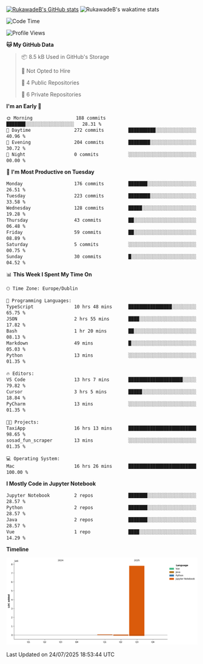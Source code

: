 
[![RukawadeB's GitHub stats](https://github-readme-stats.vercel.app/api?username=RukawadeB&hide=prs&show_icons=true&theme=omni)](https://github.com/anuraghazra/github-readme-stats)
![RukawadeB's wakatime stats](https://github-readme-stats.vercel.app/api/wakatime?username=RukawadeB)

<!--START_SECTION:waka-->
![Code Time](http://img.shields.io/badge/Code%20Time-552%20hrs%2048%20mins-blue)

![Profile Views](http://img.shields.io/badge/Profile%20Views-2-blue)

**🐱 My GitHub Data** 

> 📦 8.5 kB Used in GitHub's Storage 
 > 
> 🚫 Not Opted to Hire
 > 
> 📜 4 Public Repositories 
 > 
> 🔑 6 Private Repositories 
 > 
**I'm an Early 🐤** 

```text
🌞 Morning                188 commits         ███████░░░░░░░░░░░░░░░░░░   28.31 % 
🌆 Daytime                272 commits         ██████████░░░░░░░░░░░░░░░   40.96 % 
🌃 Evening                204 commits         ████████░░░░░░░░░░░░░░░░░   30.72 % 
🌙 Night                  0 commits           ░░░░░░░░░░░░░░░░░░░░░░░░░   00.00 % 
```
📅 **I'm Most Productive on Tuesday** 

```text
Monday                   176 commits         ███████░░░░░░░░░░░░░░░░░░   26.51 % 
Tuesday                  223 commits         ████████░░░░░░░░░░░░░░░░░   33.58 % 
Wednesday                128 commits         █████░░░░░░░░░░░░░░░░░░░░   19.28 % 
Thursday                 43 commits          ██░░░░░░░░░░░░░░░░░░░░░░░   06.48 % 
Friday                   59 commits          ██░░░░░░░░░░░░░░░░░░░░░░░   08.89 % 
Saturday                 5 commits           ░░░░░░░░░░░░░░░░░░░░░░░░░   00.75 % 
Sunday                   30 commits          █░░░░░░░░░░░░░░░░░░░░░░░░   04.52 % 
```


📊 **This Week I Spent My Time On** 

```text
🕑︎ Time Zone: Europe/Dublin

💬 Programming Languages: 
TypeScript               10 hrs 48 mins      ████████████████░░░░░░░░░   65.75 % 
JSON                     2 hrs 55 mins       ████░░░░░░░░░░░░░░░░░░░░░   17.82 % 
Bash                     1 hr 20 mins        ██░░░░░░░░░░░░░░░░░░░░░░░   08.13 % 
Markdown                 49 mins             █░░░░░░░░░░░░░░░░░░░░░░░░   05.03 % 
Python                   13 mins             ░░░░░░░░░░░░░░░░░░░░░░░░░   01.35 % 

🔥 Editors: 
VS Code                  13 hrs 7 mins       ████████████████████░░░░░   79.82 % 
Cursor                   3 hrs 5 mins        █████░░░░░░░░░░░░░░░░░░░░   18.84 % 
PyCharm                  13 mins             ░░░░░░░░░░░░░░░░░░░░░░░░░   01.35 % 

🐱‍💻 Projects: 
TaxiApp                  16 hrs 13 mins      █████████████████████████   98.65 % 
sosad_fun_scraper        13 mins             ░░░░░░░░░░░░░░░░░░░░░░░░░   01.35 % 

💻 Operating System: 
Mac                      16 hrs 26 mins      █████████████████████████   100.00 % 
```

**I Mostly Code in Jupyter Notebook** 

```text
Jupyter Notebook         2 repos             ███████░░░░░░░░░░░░░░░░░░   28.57 % 
Python                   2 repos             ███████░░░░░░░░░░░░░░░░░░   28.57 % 
Java                     2 repos             ███████░░░░░░░░░░░░░░░░░░   28.57 % 
Vue                      1 repo              ████░░░░░░░░░░░░░░░░░░░░░   14.29 % 
```



**Timeline**

![Lines of Code chart](https://raw.githubusercontent.com/RukawadeB/RukawadeB/main/assets/bar_graph.png)


 Last Updated on 24/07/2025 18:53:44 UTC
<!--END_SECTION:waka-->



